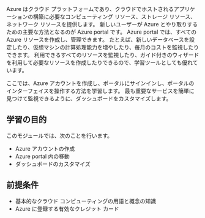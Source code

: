 Azure はクラウド プラットフォームであり、クラウドでホストされるアプリケーションの構築に必要なコンピューティング リソース、ストレージ リソース、ネットワーク リソースを提供します。 新しいユーザーが Azure とやり取りするための主要な方法となるのが Azure portal です。 Azure portal では、すべての Azure リソースを作成し、管理できます。 たとえば、新しいデータベースを設定したり、仮想マシンの計算処理能力を増やしたり、毎月のコストを監視したりできます。 利用できるすべてのリソースを監視したり、ガイド付きのウィザードを利用して必要なリソースを作成したりできるので、学習ツールとしても優れています。

ここでは、Azure アカウントを作成し、ポータルにサインインし、ポータルのインターフェイスを操作する方法を学習します。 最も重要なサービスを簡単に見つけて監視できるように、ダッシュボードをカスタマイズします。

## <a name="learning-objectives"></a>学習の目的

このモジュールでは、次のことを行います。

- Azure アカウントの作成
- Azure portal 内の移動
- ダッシュボードのカスタマイズ

## <a name="prerequisites"></a>前提条件

- 基本的なクラウド コンピューティングの用語と概念の知識
- Azure に登録する有効なクレジット カード